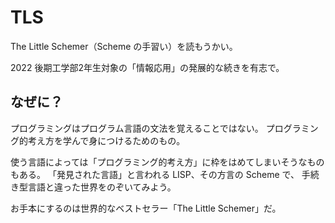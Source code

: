 # TLS

The Little Schemer（Scheme の手習い）を読もうかい。

2022 後期工学部2年生対象の「情報応用」の発展的な続きを有志で。

## なぜに？

プログラミングはプログラム言語の文法を覚えることではない。
プログラミング的考え方を学んで身につけるためのもの。

使う言語によっては「プログラミング的考え方」に枠をはめてしまいそうなものもある。
「発見された言語」と言われる LISP、その方言の Scheme で、
手続き型言語と違った世界をのぞいてみよう。

お手本にするのは世界的なベストセラー「The Little Schemer」だ。


